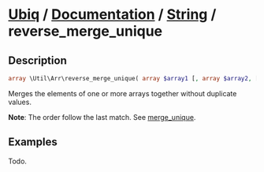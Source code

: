 [Ubiq](https://github.com/Pixel418/Ubiq#ubiq) / [Documentation](../index.md#readme) / [String](../index.md#array) / reverse_merge_unique
======


Description
-------- 

```php
array \Util\Arr\reverse_merge_unique( array $array1 [, array $array2, [ … ] ] );
```

Merges the elements of one or more arrays together without duplicate values. <br>

**Note**: The order follow the last match. See [merge_unique](./merge_unique.md#readme).



Examples
--------

Todo.
